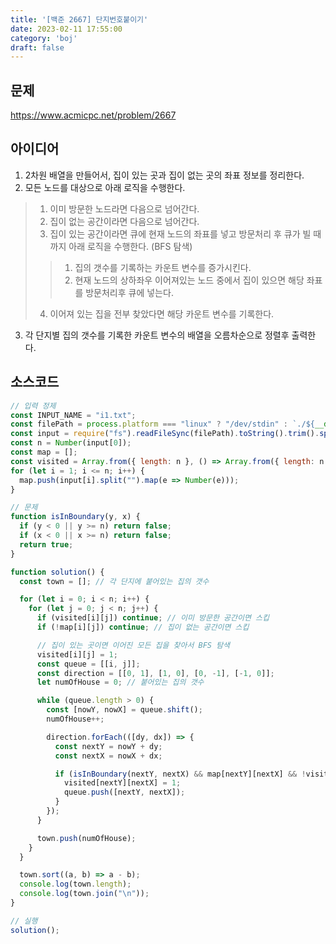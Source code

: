 ```yaml
---
title: '[백준 2667] 단지번호붙이기'
date: 2023-02-11 17:55:00
category: 'boj'
draft: false
---
```


## 문제
https://www.acmicpc.net/problem/2667

## 아이디어
1. 2차원 배열을 만들어서, 집이 있는 곳과 집이 없는 곳의 좌표 정보를 정리한다.
2. 모든 노드를 대상으로 아래 로직을 수행한다.
> 1. 이미 방문한 노드라면 다음으로 넘어간다.
> 2. 집이 없는 공간이라면 다음으로 넘어간다.
> 3. 집이 있는 공간이라면 큐에 현재 노드의 좌표를 넣고 방문처리 후 큐가 빌 때까지 아래 로직을 수행한다. (BFS 탐색)
> > 1. 집의 갯수를 기록하는 카운트 변수를 증가시킨다.
> > 2. 현재 노드의 상하좌우 이어져있는 노드 중에서 집이 있으면 해당 좌표를 방문처리후 큐에 넣는다.
> 4. 이어져 있는 집을 전부 찾았다면 해당 카운트 변수를 기록한다.
3. 각 단지별 집의 갯수를 기록한 카운트 변수의 배열을 오름차순으로 정렬후 출력한다.

## 소스코드
```js
// 입력 정제
const INPUT_NAME = "i1.txt";
const filePath = process.platform === "linux" ? "/dev/stdin" : `./${__dirname.split('\\').pop()}/${INPUT_NAME}`;
const input = require("fs").readFileSync(filePath).toString().trim().split("\n").map(item => item.trim());
const n = Number(input[0]);
const map = [];
const visited = Array.from({ length: n }, () => Array.from({ length: n }, () => 0));
for (let i = 1; i <= n; i++) {
  map.push(input[i].split("").map(e => Number(e)));
}

// 문제
function isInBoundary(y, x) {
  if (y < 0 || y >= n) return false;
  if (x < 0 || x >= n) return false;
  return true;
}

function solution() {
  const town = []; // 각 단지에 붙어있는 집의 갯수

  for (let i = 0; i < n; i++) {
    for (let j = 0; j < n; j++) {
      if (visited[i][j]) continue; // 이미 방문한 공간이면 스킵
      if (!map[i][j]) continue; // 집이 없는 공간이면 스킵

      // 집이 있는 곳이면 이어진 모든 집을 찾아서 BFS 탐색
      visited[i][j] = 1;
      const queue = [[i, j]];
      const direction = [[0, 1], [1, 0], [0, -1], [-1, 0]];
      let numOfHouse = 0; // 붙어있는 집의 갯수

      while (queue.length > 0) {
        const [nowY, nowX] = queue.shift();
        numOfHouse++;

        direction.forEach(([dy, dx]) => {
          const nextY = nowY + dy;
          const nextX = nowX + dx;

          if (isInBoundary(nextY, nextX) && map[nextY][nextX] && !visited[nextY][nextX]) {
            visited[nextY][nextX] = 1;
            queue.push([nextY, nextX]);
          }
        });
      }

      town.push(numOfHouse);
    }
  }

  town.sort((a, b) => a - b);
  console.log(town.length);
  console.log(town.join("\n"));
}

// 실행
solution();
```